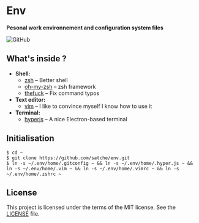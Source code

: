 # Env

**Pesonal work environnement and configuration system files**

![GitHub](https://img.shields.io/github/license/satche/env)

## What's inside ?

- **Shell:**
  - [zsh](https://zsh.sourceforge.io/) – Better shell
  - [oh-my-zsh](https://ohmyz.sh/) – zsh framework
  - [thefuck](https://github.com/nvbn/thefuck) – Fix command typos
- **Text editor:**
  - [vim](https://www.vim.org/) – I like to convince myself I know how to use it
- **Terminal:**
  - [hyperjs](https://hyper.is/) – A nice Electron-based terminal

## Initialisation

```shell
$ cd ~
$ git clone https://github.com/satche/env.git
$ ln -s ~/.env/home/.gitconfig ~ && ln -s ~/.env/home/.hyper.js ~ && ln -s ~/.env/home/.vim ~ && ln -s ~/.env/home/.vimrc ~ && ln -s ~/.env/home/.zshrc ~
```

## License

This project is licensed under the terms of the MIT license. See the [LICENSE](LICENSE) file.

